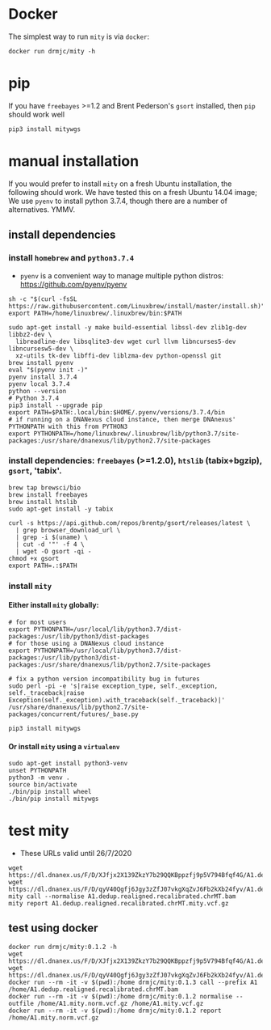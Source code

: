 # Docker
The simplest way to run `mity` is via `docker`:
```
docker run drmjc/mity -h
```

# pip
If you have `freebayes` >=1.2 and Brent Pederson's `gsort` installed, then `pip` should work well
```
pip3 install mitywgs
```

# manual installation 
If you would prefer to install `mity` on a fresh Ubuntu installation, the following should work.
We have tested this on a fresh Ubuntu 14.04 image; We use `pyenv` to install python 3.7.4, though there
are a number of alternatives. YMMV.

## install dependencies 
### install `homebrew` and `python3.7.4`
* `pyenv` is a convenient way to manage multiple python distros: https://github.com/pyenv/pyenv
```
sh -c "$(curl -fsSL https://raw.githubusercontent.com/Linuxbrew/install/master/install.sh)"
export PATH=/home/linuxbrew/.linuxbrew/bin:$PATH

sudo apt-get install -y make build-essential libssl-dev zlib1g-dev libbz2-dev \
  libreadline-dev libsqlite3-dev wget curl llvm libncurses5-dev libncursesw5-dev \
  xz-utils tk-dev libffi-dev liblzma-dev python-openssl git
brew install pyenv
eval "$(pyenv init -)"
pyenv install 3.7.4
pyenv local 3.7.4
python --version
# Python 3.7.4
pip3 install --upgrade pip
export PATH=$PATH:.local/bin:$HOME/.pyenv/versions/3.7.4/bin
# if running on a DNANexus cloud instance, then merge DNAnexus' PYTHONPATH with this from PYTHON3
export PYTHONPATH=/home/linuxbrew/.linuxbrew/lib/python3.7/site-packages:/usr/share/dnanexus/lib/python2.7/site-packages
```

### install dependencies: `freebayes` (>=1.2.0), `htslib` (tabix+bgzip), `gsort`, 'tabix'.
```
brew tap brewsci/bio
brew install freebayes
brew install htslib
sudo apt-get install -y tabix

curl -s https://api.github.com/repos/brentp/gsort/releases/latest \
  | grep browser_download_url \
  | grep -i $(uname) \
  | cut -d '"' -f 4 \
  | wget -O gsort -qi -
chmod +x gsort
export PATH=.:$PATH
```

### install `mity`

#### Either install `mity` globally:
```
# for most users
export PYTHONPATH=/usr/local/lib/python3.7/dist-packages:/usr/lib/python3/dist-packages
# for those using a DNANexus cloud instance
export PYTHONPATH=/usr/local/lib/python3.7/dist-packages:/usr/lib/python3/dist-packages:/usr/share/dnanexus/lib/python2.7/site-packages

# fix a python version incompatibility bug in futures
sudo perl -pi -e 's|raise exception_type, self._exception, self._traceback|raise Exception(self._exception).with_traceback(self._traceback)|' /usr/share/dnanexus/lib/python2.7/site-packages/concurrent/futures/_base.py

pip3 install mitywgs
```

#### Or install `mity` using a `virtualenv`
```
sudo apt-get install python3-venv
unset PYTHONPATH
python3 -m venv .
source bin/activate
./bin/pip install wheel
./bin/pip install mitywgs
```

# test mity
* These URLs valid until 26/7/2020
```
wget https://dl.dnanex.us/F/D/XJfjx2X139ZkzY7b29QQKBppzfj9p5V794Bfqf4G/A1.dedup.realigned.recalibrated.chrMT.bam
wget https://dl.dnanex.us/F/D/qyV40Qgfj6Jgy3zZfJ07vkgXqZvJ6Fb2kXb24fyv/A1.dedup.realigned.recalibrated.chrMT.bam.bai
mity call --normalise A1.dedup.realigned.recalibrated.chrMT.bam
mity report A1.dedup.realigned.recalibrated.chrMT.mity.vcf.gz
```

## test using docker
```
docker run drmjc/mity:0.1.2 -h
wget https://dl.dnanex.us/F/D/XJfjx2X139ZkzY7b29QQKBppzfj9p5V794Bfqf4G/A1.dedup.realigned.recalibrated.chrMT.bam
wget https://dl.dnanex.us/F/D/qyV40Qgfj6Jgy3zZfJ07vkgXqZvJ6Fb2kXb24fyv/A1.dedup.realigned.recalibrated.chrMT.bam.bai
docker run --rm -it -v $(pwd):/home drmjc/mity:0.1.3 call --prefix A1 /home/A1.dedup.realigned.recalibrated.chrMT.bam
docker run --rm -it -v $(pwd):/home drmjc/mity:0.1.2 normalise --outfile /home/A1.mity.norm.vcf.gz /home/A1.mity.vcf.gz
docker run --rm -it -v $(pwd):/home drmjc/mity:0.1.2 report /home/A1.mity.norm.vcf.gz
```
